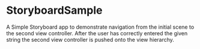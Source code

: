 StoryboardSample
================

A Simple Storyboard app to demonstrate navigation from the initial scene to the second view controller. After the user has correctly entered the given string the second view controller is pushed onto the view hierarchy. 
